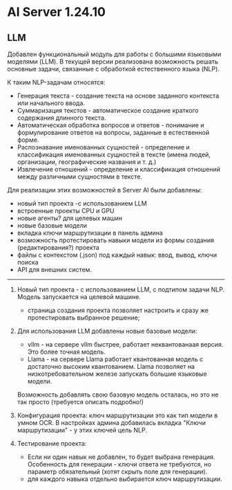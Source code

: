 # AI Server 1.24.10

## LLM

Добавлен функциональный модуль для работы с большими языковыми моделями (LLM). В текущей версии реализована возможность решать основные задачи, связанные с обработкой естественного языка (NLP). 

К таким NLP-задачам относятся:
* Генерация текста - создание текста на основе заданного контекста или начального ввода.
* Суммаризация текстов - автоматическое создание краткого содержания длинного текста.
* Автоматическая обработка вопросов и ответов - понимание и формулирование ответов на вопросы, заданные в естественной форме.
* Распознавание именованных сущностей - определение и классификация именованных сущностей в тексте (имена людей, организации, географические названия и т. д.)
* Извлечение отношений - определение и классификация отношений между различными сущностями в тексте.

Для реализации этих возможностей в Server AI были добавлены:
* новый тип проекта -с использованием LLM
* встроенные проекты CPU и GPU
* новые агенты? для целевых машин
* новые базовые модели
* вкладка ключи маршрутизации в панель админа
* возможность протестировать навыки модели из формы создания (редактирования?) проекта
* файлы с контекстом (.json) под каждый навык: ввод, вывод, ключи поиска
* API для внешних систем.


----- 

1. Новый тип проекта - с использованием LLM, с подтипом задачи NLP. Модель запускается на целевой машине. 
   * страница создания проекта позволяет настроить и сразу же протестировать выбранное решение;

1. Для использования LLM добавлены новые базовые модели:
   * vllm - на сервере vllm быстрее, работает неквантованаая версия. Это более точная модель.
   * Llama - на сервере Llama работает квантованная модель с достаточно высоким квантованием. Llama позволяет на низкотребовательном железе запускать большие языковые модели.
  
   Возможность добавлять свою базовую модель осталась, но это не так просто (требуется описать подробно!)

1.  Конфигурация проекта: ключ маршрутизации это как тип модели в умном OCR. В настройках админа добавилась вкладка "Ключи маршрутизации" - у этих ключей цель NLP.
1. Тестирование проекта:
   * Если ни один навык не добавлен, то будет выбрана генерация. Особенность для генерации - ключи ответа не требуются, но параметр обязательный (хотят скрыть поле для генерации).
   * для каждого навыка отдельно выбирается ключ маршрутизации. 

